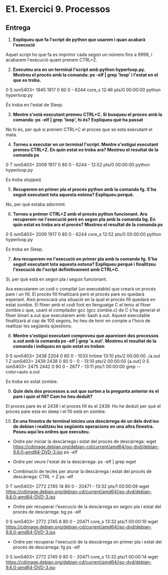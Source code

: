 # E1. Exercici 9. Processos

## Entrega

1. **Expliqueu què fa l'script de python que usarem i quan acabarà l'execució**

Aquet script ho que fa es imprimir cada segon un número fins a 9999, i acabarem l'execució quant prenem CTRL+Z.

2. **Executeu ara en un terminal l'script amb python hyperloop.py. Mostreu el procés amb la comanda: ps -elf | grep 'loop' i l'estat en el que es troba.**

0 S ism5403+  1945  1917  0  80   0 -  6244 core_s 12:46 pts/0    00:00:00 python hyperloop.py

És troba en l'estat de Sleep.

3. **Mentre s'està executant premeu CTRL+C. Si busqueu el proces amb la comanda: ps -elf | grep 'loop', hi és? Expliqueu què ha passat**

No hi és, per què si prenem CTRL+C el proces que se esta executant el mata.

4. **Torneu a executar en un terminal l'script. Mentre s'estigui executant premeu CTRL+Z. En quin estat es troba ara? Mostreu el resultat de la comanda ps**

0 T ism5403+  2009  1917  0  80   0 -  6244 -      12:52 pts/0    00:00:00 python hyperloop.py

Es troba stopped.

5. **Recuperem en primer pla el procés python amb la comanda fg. S'ha seguit executant tota aquesta estona? Expliqueu perquè.**

No, per què estaba adormint. 

6. **Torneu a prémer CTRL+Z amb el procés python funcionant. Ara recuperem-ne l'execució però en segon pla amb la comanda bg. En quin estat es troba ara el procés? Mostreu el resultat de la comanda ps**

0 S ism5403+  2009  1917  0  80   0 -  6244 core_s 12:52 pts/0    00:00:00 python hyperloop.py

Es troba en Sleep.

7. **Ara recuperem-ne l'execució en primer pla amb la comanda fg. S'ha seguit executant tota aquesta estona? Expliqueu perquè i finalitzeu l'execució de l'script definitivament amb CTRL+C.**

Si, per què está en segon pla i seguix funcionant.

Ara executarem un codi c compilat (un executable) que crearà un procés pare i un fill. El procés fill finalitzarà però el procés pare es quedarà esperant. Això provocarà una situació en la qual el procés fill quedarà en estat zombie. El fitxer amb el codi font en llenguatge C el teniu al fitxer zombie.c que, usant el compilador gcc (gcc zombie.c) de C s'ha generat el fitxer binari a.out que executarem amb: bash a.out. Aquest executable finalitzarà al cap de 100 segons, ho heu de tenir en compte a l'hora de realitzar les següents qûestions.

8. **Mentre s'estigui executant comproveu que apareixen dos processos a.out amb la comanda ps -elf | grep 'a.out'. Mostreu el resultat de la comanda i indiqueu en quin estat es troben**

0 S ism5403+  2438  2204  0  80   0 -  1033 hrtime 13:10 pts/2    00:00:00 ./a.out
1 Z ism5403+  2439  2438  0  80   0 -     0 -      13:10 pts/2    00:00:00 [a.out] <defunct>
0 S ism5403+  2475  2442  0  80   0 -  2677 -      13:11 pts/1    00:00:00 grep --color=auto a.out

Es troba en estat zombie.

9. **Quin dels dos processos a.out que surten a la pregunta anterior és el pare i quin el fill? Com ho heu deduît?**

El proces pare és el 2438 i el proces fill és el 2439. Ho he deduït per què el proces pare esta en sleep i el fill está en zombie.

10. **En una finestra de terminal inicieu una descàrrega de un dels dvd iso de debian i realitzeu les següents operacions en una altra finestra. Poseu aquí les ordres que executeu.**

- Ordre per iniciar la descàrrega i estat del procés de descàrrega: wget https://cdimage.debian.org/debian-cd/current/amd64/iso-dvd/debian-9.6.0-amd64-DVD-3.iso ps -elf

- Ordre per veure l'estat de la descàrrega: ps -elf | grep wget 

- Combinació de tecles per aturar la descàrrega i estat del procés de descàrrega: CTRL + Z ps -elf 

0 T ism5403+  2772  2745 14  80   0 - 20471 -      13:32 pts/1    00:00:09 wget https://cdimage.debian.org/debian-cd/current/amd64/iso-dvd/debian-9.6.0-amd64-DVD-3.iso

- Ordre per recuperar l'execució de la descàrrega en segon pla i estat del procés de descàrrega: bg ps -elf 

0 S ism5403+  2772  2745  8  80   0 - 20471 core_s 13:32 pts/1    00:00:10 wget https://cdimage.debian.org/debian-cd/current/amd64/iso-dvd/debian-9.6.0-amd64-DVD-3.iso

- Ordre per recuperar l'execució de la descàrrega en primer pla i estat del procés de descàrrega: fg ps -elf

0 S ism5403+  2772  2745  9  80   0 - 20471 core_s 13:32 pts/1    00:00:14 wget https://cdimage.debian.org/debian-cd/current/amd64/iso-dvd/debian-9.6.0-amd64-DVD-3.iso
